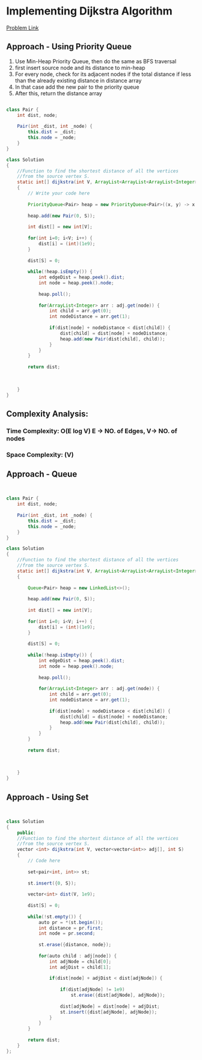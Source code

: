 # Implementing Dijkstra Algorithm

[Problem Link](https://www.geeksforgeeks.org/problems/implementing-dijkstra-set-1-adjacency-matrix/1)


## Approach - Using Priority Queue

1. Use Min-Heap Priority Queue, then do the same as BFS traversal
2. first insert source node and its distance to min-heap
3.  For every node, check for its adjacent nodes if the total distance if less than the already existing distance in distance array
4. In that case add the new pair to the priority queue
5. After this, return the distance array

```Java

class Pair {
    int dist, node;
    
    Pair(int _dist, int _node) {
        this.dist = _dist;
        this.node = _node;
    }
}

class Solution
{
    //Function to find the shortest distance of all the vertices
    //from the source vertex S.
    static int[] dijkstra(int V, ArrayList<ArrayList<ArrayList<Integer>>> adj, int S)
    {
        // Write your code here
        
        PriorityQueue<Pair> heap = new PriorityQueue<Pair>((x, y) -> x.dist - y.dist);
        
        heap.add(new Pair(0, S));
        
        int dist[] = new int[V];
        
        for(int i=0; i<V; i++) {
            dist[i] = (int)(1e9);
        }
        
        dist[S] = 0;
        
        while(!heap.isEmpty()) {
            int edgeDist = heap.peek().dist;
            int node = heap.peek().node;
            
            heap.poll();
            
            for(ArrayList<Integer> arr : adj.get(node)) {
                int child = arr.get(0);
                int nodeDistance = arr.get(1);
                
                if(dist[node] + nodeDistance < dist[child]) {
                    dist[child] = dist[node] + nodeDistance;
                    heap.add(new Pair(dist[child], child));
                }
            }
        }
        
        return dist;
        
        
        
    }
}

```

## Complexity Analysis:

### Time Complexity: O(E log V) E -> NO. of Edges, V-> NO. of nodes

### Space Complexity: (V)



## Approach - Queue


```Java


class Pair {
    int dist, node;
    
    Pair(int _dist, int _node) {
        this.dist = _dist;
        this.node = _node;
    }
}

class Solution
{
    //Function to find the shortest distance of all the vertices
    //from the source vertex S.
    static int[] dijkstra(int V, ArrayList<ArrayList<ArrayList<Integer>>> adj, int S)
    {
        
        Queue<Pair> heap = new LinkedList<>();
        
        heap.add(new Pair(0, S));
        
        int dist[] = new int[V];
        
        for(int i=0; i<V; i++) {
            dist[i] = (int)(1e9);
        }
        
        dist[S] = 0;
        
        while(!heap.isEmpty()) {
            int edgeDist = heap.peek().dist;
            int node = heap.peek().node;
            
            heap.poll();
            
            for(ArrayList<Integer> arr : adj.get(node)) {
                int child = arr.get(0);
                int nodeDistance = arr.get(1);
                
                if(dist[node] + nodeDistance < dist[child]) {
                    dist[child] = dist[node] + nodeDistance;
                    heap.add(new Pair(dist[child], child));
                }
            }
        }
        
        return dist;
        
        
        
    }
}

```


## Approach - Using Set


```Java


class Solution
{
	public:
	//Function to find the shortest distance of all the vertices
    //from the source vertex S.
    vector <int> dijkstra(int V, vector<vector<int>> adj[], int S)
    {
        // Code here
        
        set<pair<int, int>> st;
        
        st.insert({0, S});
        
        vector<int> dist(V, 1e9);
        
        dist[S] = 0;
        
        while(!st.empty()) {
            auto pr = *(st.begin());
            int distance = pr.first;
            int node = pr.second;
            
            st.erase({distance, node});
            
            for(auto child : adj[node]) {
                int adjNode = child[0];
                int adjDist = child[1];
                
                if(dist[node] + adjDist < dist[adjNode]) {
                    
                    if(dist[adjNode] != 1e9) 
                        st.erase({dist[adjNode], adjNode});
                        
                    dist[adjNode] = dist[node] + adjDist;
                    st.insert({dist[adjNode], adjNode});
                }
            }
        }
        
        return dist;
    }
};

```

